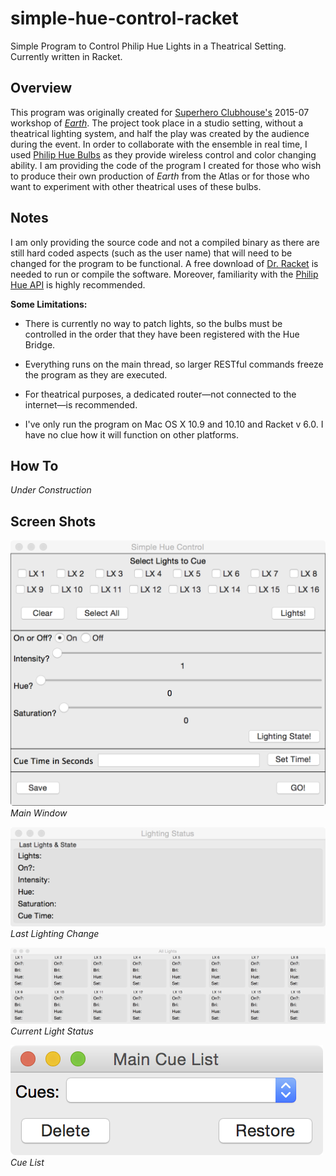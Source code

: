 # simple-hue-control-racket
Simple Program to Control Philip Hue Lights in a Theatrical Setting. Currently written in Racket.  

## Overview

This program was originally created for [Superhero Clubhouse's](http://www.superheroclubhouse.org) 2015-07 workshop of [*Earth*](http://www.superheroclubhouse.org/earth/). The project took place in a studio setting, without a theatrical lighting system, and half the play was created by the audience during the event. In order to collaborate with the ensemble in real time, I used [Philip Hue Bulbs](http://www2.meethue.com/en-us/) as they provide wireless control and color changing ability. I am providing the code of the program I created for those who wish to produce their own production of *Earth* from the Atlas or for those who want to experiment with other theatrical uses of these bulbs.  

## Notes

I am only providing the source code and not a compiled binary as there are still hard coded aspects (such as the user name) that will need to be changed for the program to be functional. A free download of [Dr. Racket](http://download.racket-lang.org/) is needed to run or compile the software. Moreover, familiarity with the [Philip Hue API](http://www.developers.meethue.com/philips-hue-api) is highly recommended.  

**Some Limitations:** 

* There is currently no way to patch lights, so the bulbs must be controlled in the order that they have been registered with the Hue Bridge.  

* Everything runs on the main thread, so larger RESTful commands freeze the program as they are executed.  

* For theatrical purposes, a dedicated router—not connected to the internet—is recommended.  

* I've only run the program on Mac OS X 10.9 and 10.10 and Racket v 6.0. I have no clue how it will function on other platforms.  

## How To  

*Under Construction*  

## Screen Shots

![Main Window](https://github.com/brucehs/simple-hue-control-racket/blob/master/images/main_window.tiff)  
*Main Window*  

![Last Status](https://github.com/brucehs/simple-hue-control-racket/blob/master/images/last_status.tiff)  
*Last Lighting Change*  

![Current Light Status](https://github.com/brucehs/simple-hue-control-racket/blob/master/images/all_lights.tiff)
*Current Light Status*  

![Cue List](https://github.com/brucehs/simple-hue-control-racket/blob/master/images/cue_list.tiff)  
*Cue List*

